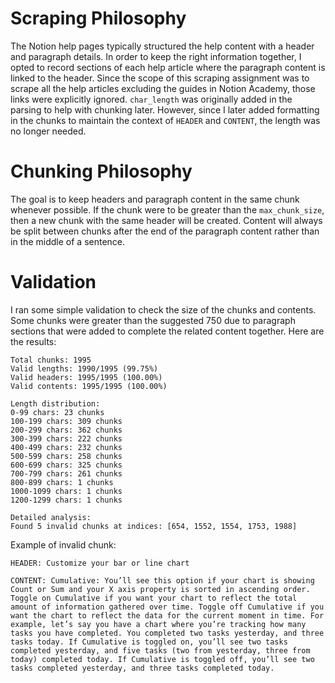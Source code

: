 # Scraping Philosophy

The Notion help pages typically structured the help content with a header and paragraph details. In order to keep the right information together, I opted to record sections of each help article where the paragraph content is linked to the header. Since the scope of this scraping assignment was to scrape all the help articles excluding the guides in Notion Academy, those links were explicitly ignored. `char_length` was originally added in the parsing to help with chunking later. However, since I later added formatting in the chunks to maintain the context of `HEADER` and `CONTENT`, the length was no longer needed.

# Chunking Philosophy

The goal is to keep headers and paragraph content in the same chunk whenever possible. If the chunk were to be greater than the `max_chunk_size`, then a new chunk with the same header will be created. Content will always be split between chunks after the end of the paragraph content rather than in the middle of a sentence.

# Validation

I ran some simple validation to check the size of the chunks and contents. Some chunks were greater than the suggested 750 due to paragraph sections that were added to complete the related content together. Here are the results:

```
Total chunks: 1995
Valid lengths: 1990/1995 (99.75%)
Valid headers: 1995/1995 (100.00%)
Valid contents: 1995/1995 (100.00%)

Length distribution:
0-99 chars: 23 chunks
100-199 chars: 309 chunks
200-299 chars: 362 chunks
300-399 chars: 222 chunks
400-499 chars: 232 chunks
500-599 chars: 258 chunks
600-699 chars: 325 chunks
700-799 chars: 261 chunks
800-899 chars: 1 chunks
1000-1099 chars: 1 chunks
1200-1299 chars: 1 chunks

Detailed analysis:
Found 5 invalid chunks at indices: [654, 1552, 1554, 1753, 1988]
```

Example of invalid chunk:

```
HEADER: Customize your bar or line chart

CONTENT: Cumulative: You’ll see this option if your chart is showing Count or Sum and your X axis property is sorted in ascending order. Toggle on Cumulative if you want your chart to reflect the total amount of information gathered over time. Toggle off Cumulative if you want the chart to reflect the data for the current moment in time. For example, let’s say you have a chart where you’re tracking how many tasks you have completed. You completed two tasks yesterday, and three tasks today. If Cumulative is toggled on, you’ll see two tasks completed yesterday, and five tasks (two from yesterday, three from today) completed today. If Cumulative is toggled off, you’ll see two tasks completed yesterday, and three tasks completed today.
```
